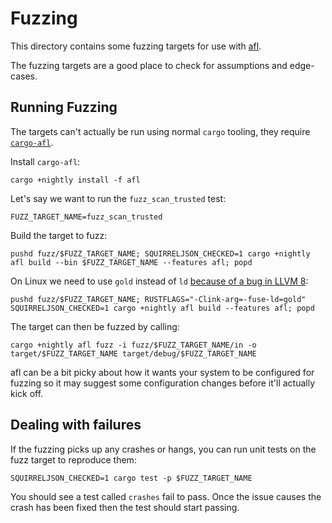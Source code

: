 # Fuzzing

This directory contains some fuzzing targets for use with [afl](http://lcamtuf.coredump.cx/afl/).

The fuzzing targets are a good place to check for assumptions and edge-cases.

## Running Fuzzing

The targets can't actually be run using normal `cargo` tooling, they require [`cargo-afl`](https://github.com/rust-fuzz/afl.rs).

Install `cargo-afl`:

```shell
cargo +nightly install -f afl
```

Let's say we want to run the `fuzz_scan_trusted` test:

```shell
FUZZ_TARGET_NAME=fuzz_scan_trusted
```

Build the target to fuzz:

```shell
pushd fuzz/$FUZZ_TARGET_NAME; SQUIRRELJSON_CHECKED=1 cargo +nightly afl build --bin $FUZZ_TARGET_NAME --features afl; popd
```

On Linux we need to use `gold` instead of `ld` [because of a bug in LLVM 8](https://github.com/rust-fuzz/afl.rs/issues/141):

```shell
pushd fuzz/$FUZZ_TARGET_NAME; RUSTFLAGS="-Clink-arg=-fuse-ld=gold" SQUIRRELJSON_CHECKED=1 cargo +nightly afl build --features afl; popd
```

The target can then be fuzzed by calling:

```shell
cargo +nightly afl fuzz -i fuzz/$FUZZ_TARGET_NAME/in -o target/$FUZZ_TARGET_NAME target/debug/$FUZZ_TARGET_NAME
```

afl can be a bit picky about how it wants your system to be configured for fuzzing so it may suggest some configuration changes before it'll actually kick off.

## Dealing with failures

If the fuzzing picks up any crashes or hangs, you can run unit tests on the fuzz target to reproduce them:

```shell
SQUIRRELJSON_CHECKED=1 cargo test -p $FUZZ_TARGET_NAME
```

You should see a test called `crashes` fail to pass. Once the issue causes the crash has been fixed then the test should start passing.
